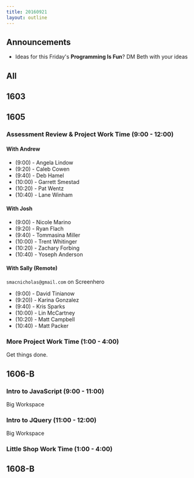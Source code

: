 ```yaml
---
title: 20160921
layout: outline
---
```


## Announcements
* Ideas for this Friday's **Programming Is Fun**? DM Beth with your ideas  

## All

## 1603


## 1605

### Assessment Review & Project Work Time (9:00 - 12:00)

#### With Andrew

* (9:00)  - Angela Lindow
* (9:20)  - Caleb Cowen
* (9:40)  - Deb Hamel
* (10:00) - Garrett Smestad
* (10:20) - Pat Wentz
* (10:40) - Lane Winham

#### With Josh

* (9:00)  - Nicole Marino
* (9:20)  - Ryan Flach
* (9:40)  - Tommasina Miller
* (10:00) - Trent Whitinger
* (10:20) - Zachary Forbing
* (10:40) - Yoseph Anderson

#### With Sally (Remote)
`smacnicholas@gmail.com` on Screenhero

* (9:00)  - David Tinianow
* (9:20)) - Karina Gonzalez
* (9:40)  - Kris Sparks
* (10:00) - Lin McCartney
* (10:20) - Matt Campbell
* (10:40) - Matt Packer


### More Project Work Time (1:00 - 4:00)

Get things done.


## 1606-B

### Intro to JavaScript (9:00 - 11:00)

Big Workspace

### Intro to JQuery (11:00 - 12:00)

Big Workspace

### Little Shop Work Time (1:00 - 4:00)

## 1608-B
